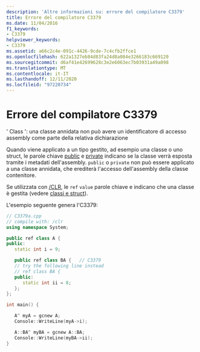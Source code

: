 ```yaml
---
description: 'Altre informazioni su: errore del compilatore C3379'
title: Errore del compilatore C3379
ms.date: 11/04/2016
f1_keywords:
- C3379
helpviewer_keywords:
- C3379
ms.assetid: a66c2c4e-091c-4426-9cde-7c4cfb2ffce1
ms.openlocfilehash: 622a1327eb84d83fa24d8a084e3266183c669120
ms.sourcegitcommit: d6af41e42699628c3e2e6063ec7b03931a49a098
ms.translationtype: MT
ms.contentlocale: it-IT
ms.lasthandoff: 12/11/2020
ms.locfileid: "97220734"
---
```

# <a name="compiler-error-c3379"></a>Errore del compilatore C3379

' Class ': una classe annidata non può avere un identificatore di accesso assembly come parte della relativa dichiarazione

Quando viene applicato a un tipo gestito, ad esempio una classe o uno struct, le parole chiave [public](../../cpp/public-cpp.md) e [private](../../cpp/private-cpp.md) indicano se la classe verrà esposta tramite i metadati dell'assembly. `public` o `private` non può essere applicato a una classe annidata, che erediterà l'accesso dell'assembly della classe contenitore.

Se utilizzata con [/CLR](../../build/reference/clr-common-language-runtime-compilation.md), le `ref` `value` parole chiave e indicano che una classe è gestita (vedere [classi e struct](../../extensions/classes-and-structs-cpp-component-extensions.md)).

L'esempio seguente genera l'C3379:

```cpp
// C3379a.cpp
// compile with: /clr
using namespace System;

public ref class A {
public:
   static int i = 9;

   public ref class BA {   // C3379
   // try the following line instead
   // ref class BA {
   public:
      static int ii = 8;
   };
};

int main() {

   A^ myA = gcnew A;
   Console::WriteLine(myA->i);

   A::BA^ myBA = gcnew A::BA;
   Console::WriteLine(myBA->ii);
}
```

